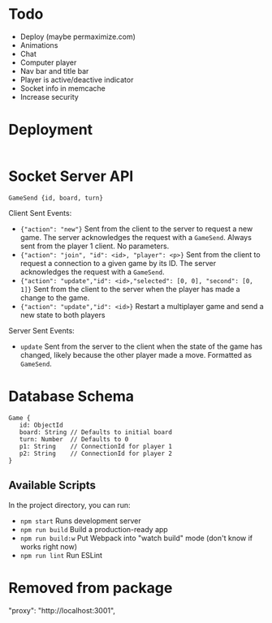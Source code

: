 # Todo
 - Deploy (maybe permaximize.com)
 - Animations
 - Chat
 - Computer player
 - Nav bar and title bar
 - Player is active/deactive indicator
 - Socket info in memcache
 - Increase security
 
# Deployment
```bash

```
# Socket Server API
`
GameSend {id, board, turn}
`

Client Sent Events:
 - `{"action": "new"}` Sent from the client to the server to request a new game. The server acknowledges
 the request with a `GameSend`. Always sent from the player 1 client. No parameters.
 - `{"action": "join", "id": <id>, "player": <p>}` Sent from the client to request a connection to a given game by its ID. The
 server acknowledges the request with a `GameSend`.
 - `{"action": "update","id": <id>,"selected": [0, 0], "second": [0, 1]}` Sent from the client to the server when the player has made a change to the
 game. 
 - `{"action": "update","id": <id>}` Restart a multiplayer game and send a new state to both players
 
Server Sent Events:
- `update` Sent from the server to the client when the state of the game has changed,
  likely because the other player made a move. Formatted as `GameSend`.

 # Database Schema
 ```$xslt
Game {
    id: ObjectId
    board: String // Defaults to initial board
    turn: Number  // Defaults to 0
    p1: String    // ConnectionId for player 1
    p2: String    // ConnectionId for player 2
}
```
 
 ## Available Scripts
 
 In the project directory, you can run:
 
 - `npm start` Runs development server
 - `npm run build` Build a production-ready app
 - `npm run build:w` Put Webpack into "watch build" mode (don't know if works right now)
 - `npm run lint` Run ESLint

# Removed from package
"proxy": "http://localhost:3001",